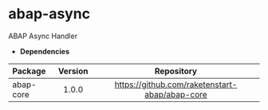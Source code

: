 # abap-async
ABAP Async Handler

- **Dependencies**

| Package           | Version  | Repository                                      |
| :---------------- | :------: | :---------------------------------------------: |
| abap-core         |   1.0.0  | https://github.com/raketenstart-abap/abap-core  |
